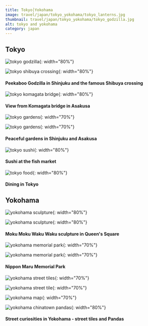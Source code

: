 ```yaml
---
title: Tokyo│Yokohama
image: travel/japan/tokyo_yokohama/tokyo_lanterns.jpg
thumbnail: travel/japan/tokyo_yokohama/tokyo_godzilla.jpg
alt: tokyo and yokohama
category: japan
---
```


## Tokyo

![tokyo godzilla](./assets/img/travel/japan/tokyo_yokohama/tokyo_godzilla.jpg){: width="80%"}

![tokyo shibuya crossing](./assets/img/travel/japan/tokyo_yokohama/tokyo_crossing.jpg){: width="80%"}

#### Peekaboo Godzilla in Shinjuku and the famous Shibuya crossing

![tokyo komagata bridge](./assets/img/travel/japan/tokyo_yokohama/tokyo_bridge.jpg){: width="80%"}

#### View from Komagata bridge in Asakusa

![tokyo gardens](./assets/img/travel/japan/tokyo_yokohama/tokyo_gardens1.jpg){: width="70%"}

![tokyo gardens](./assets/img/travel/japan/tokyo_yokohama/tokyo_gardens2.jpg){: width="70%"}

#### Peaceful gardens in Shinjuku and Asakusa

![tokyo sushi](./assets/img/travel/japan/tokyo_yokohama/tokyo_sushi.jpg){: width="80%"}

#### Sushi at the fish market

![tokyo food](./assets/img/travel/japan/tokyo_yokohama/tokyo_food.jpg){: width="80%"}

#### Dining in Tokyo

## Yokohama

![yokohama sculpture](./assets/img/travel/japan/tokyo_yokohama/yokohama_sculpture1.jpg){: width="80%"}

![yokohama sculpture](./assets/img/travel/japan/tokyo_yokohama/yokohama_sculpture2.jpg){: width="80%"}

#### Moku Moku Waku Waku sculpture in Queen's Square

![yokohama memorial park](./assets/img/travel/japan/tokyo_yokohama/yokohama_memorial1.jpg){: width="70%"}

![yokohama memorial park](./assets/img/travel/japan/tokyo_yokohama/yokohama_memorial2.jpg){: width="70%"}

#### Nippon Maru Memorial Park

![yokohama street tiles](./assets/img/travel/japan/tokyo_yokohama/yokohama_tiles.jpg){: width="70%"}

![yokohama street tile](./assets/img/travel/japan/tokyo_yokohama/yokohama_tile.jpg){: width="70%"}

![yokohama map](./assets/img/travel/japan/tokyo_yokohama/yokohama_map.jpg){: width="70%"}

![yokohama chinatown pandas](./assets/img/travel/japan/tokyo_yokohama/yokohama_pandas.jpg){: width="80%"}

#### Street curiosities in Yokohama - street tiles and Pandas
